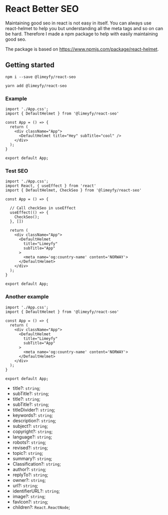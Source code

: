 # React Better SEO
Maintaining good seo in react is not easy in itself. You can always use react-helmet to help you but understanding all the meta tags and so on can be hard. Therefore I made a npm package to help with easily maintaining good seo.

The package is based on https://www.npmjs.com/package/react-helmet.

## Getting started

```terminal
npm i --save @limeyfy/react-seo

yarn add @limeyfy/react-seo
```

### Example

```tsx
import './App.css';
import { DefaultHelmet } from '@limeyfy/react-seo'

const App = () => {
  return (
    <div className="App">
      <DefaultHelmet title="Hey" subTitle="cool" />
    </div>
  );
}

export default App;
```

### Test SEO

```tsx
import './App.css';
import React, { useEffect } from 'react'
import { DefaultHelmet, CheckSeo } from '@limeyfy/react-seo'

const App = () => {

  // Call checkSeo in useEffect
  useEffect(() => {
    CheckSeo();
  }, [])

  return (
    <div className="App">
      <DefaultHelmet
        title="Limeyfy"
        subTitle="App"
      >
        <meta name='og:country-name' content='NORWAY'>
      </DefaultHelmet>
    </div>
  );
}

export default App;
```

### Another example

```tsx
import './App.css';
import { DefaultHelmet } from '@limeyfy/react-seo'

const App = () => {
  return (
    <div className="App">
      <DefaultHelmet
        title="Limeyfy"
        subTitle="App"
      >
        <meta name='og:country-name' content='NORWAY'>
      </DefaultHelmet>
    </div>
  );
}

export default App;
```

- title?: <code>string</code>;
- subTitle?: <code>string</code>;
- title?: <code>string</code>;
- subTitle?: <code>string</code>;
- titleDivider?: <code>string</code>;
- keywords?: <code>string</code>;
- description?: <code>string</code>;
- subject?: <code>string</code>;
- copyright?: <code>string</code>;
- language?: <code>string</code>;
- robots?: <code>string</code>;
- revised?: <code>string</code>;
- topic?: <code>string</code>;
- summary?: <code>string</code>;
- Classification?: <code>string</code>;
- author?: <code>string</code>;
- replyTo?: <code>string</code>;
- owner?: <code>string</code>;
- url?: <code>string</code>;
- identifierURL?: <code>string</code>;
- image?: <code>string</code>;
- favIcon?: <code>string</code>;
- children?: <code>React.ReactNode</code>;
